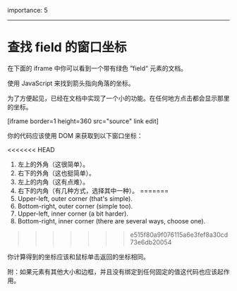 importance: 5

---

# 查找 field 的窗口坐标

在下面的 iframe 中你可以看到一个带有绿色 ”field“ 元素的文档。

使用 JavaScript 来找到箭头指向角落的坐标。

为了方便起见，已经在文档中实现了一个小的功能。在任何地方点击都会显示那里的坐标。

[iframe border=1 height=360 src="source" link edit]

你的代码应该使用 DOM 来获取到以下窗口坐标：

<<<<<<< HEAD
1. 左上的外角（这很简单）。
2. 右下的外角（这也挺简单）。
3. 左上的内角（这有点难）。
4. 右下的内角（有几种方式，选择其中一种）。
=======
1. Upper-left, outer corner (that's simple).
2. Bottom-right, outer corner (simple too).
3. Upper-left, inner corner (a bit harder).
4. Bottom-right, inner corner (there are several ways, choose one).
>>>>>>> e515f80a9f076115a6e3fef8a30cd73e6db20054

你计算得到的坐标应该和鼠标单击返回的坐标相同。

附：如果元素有其他大小和边框，并且没有绑定到任何固定的值这代码也应该起作用。
